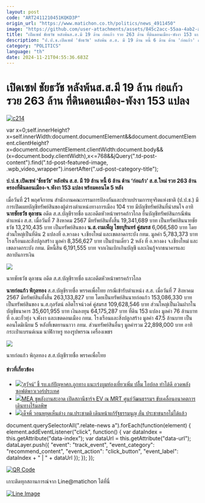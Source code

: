 ```yaml
---
layout: post
code: "ART2411210451KQKD3P"
origin_url: "https://www.matichon.co.th/politics/news_4911450"
image: "https://github.com/user-attachments/assets/845c2acc-55aa-4ab2-a9de-d12f1af85e48"
title: "เปิดเซฟ ชัยธวัช หลังพ้นส.ส.มี 19 ล้าน ก่อแก้ว รวย 263 ล้าน ที่ดินดอนเมือง-พังงา 153 แปลง"
description: "ป.ป.ช.เปิดเซฟ 'ชัยธวัช' หลังพ้น ส.ส. มี 19 ล้าน หนี้ 6 ล้าน ด้าน 'ก่อแก้ว' ส.ส.ใหม่ รวย 263 ล้าน ครองที่ดินดอนเมือง-จ.พังงา 153 แปลง พร้อมคอนโด 5 หลัง"
category: "POLITICS"
language: "th"
date: 2024-11-21T04:55:36.683Z
---
```


# เปิดเซฟ ชัยธวัช หลังพ้นส.ส.มี 19 ล้าน ก่อแก้ว รวย 263 ล้าน ที่ดินดอนเมือง-พังงา 153 แปลง

[![](https://www.matichon.co.th/wp-content/uploads/2024/11/c214.jpg "c214")](https://www.matichon.co.th/wp-content/uploads/2024/11/c214.jpg)

var x=0;self.innerHeight?x=self.innerWidth:document.documentElement&&document.documentElement.clientHeight?x=document.documentElement.clientWidth:document.body&&(x=document.body.clientWidth),x<=768&&jQuery(".td-post-content").find(".td-post-featured-image, .wpb\_video\_wrapper").insertAfter(".ud-post-category-title");

**ป.ป.ช.เปิดเซฟ ‘ชัยธวัช’ หลังพ้น ส.ส. มี 19 ล้าน หนี้ 6 ล้าน ด้าน ‘ก่อแก้ว’ ส.ส.ใหม่ รวย 263 ล้าน ครองที่ดินดอนเมือง-จ.พังงา 153 แปลง พร้อมคอนโด 5 หลัง**

เมื่อวันที่ 21 พฤศจิกายน สำนักงานคณะกรรมการป้องกันและปราบปรามการทุจริตแห่งชาติ (ป.ป.ช.) มีการเปิดเผยบัญชีทรัพย์สินของผู้ดำรงตำแหน่งทางการเมือง 104 ราย มีบัญชีทรัพย์สินที่น่าสนใจ อาทิ **นายชัยธวัช ตุลาธน** อดีต ส.ส.บัญชีรายชื่อ และอดีตหัวหน้าพรรคก้าวไกล ยื่นบัญชีทรัพย์สินกรณีพ้นตำแหน่ง ส.ส. เมื่อวันที่ 7 สิงหาคม 2567 มีทรัพย์สินทั้งสิ้น 19,341,689 บาท เป็นทรัพย์สินนายชัยธวัช 13,210,435 บาท เป็นทรัพย์สินของ **น.ส.งามเพ็ญ ไชยบุรินทร์ คู่สมรส** 6,066,580 บาท โดยส่วนใหญ่เป็นที่ดิน 2 แปลงที่ อ.หางดง จ.เชียงใหม่ และเขตลาดกระบัง กทม. มูลค่า 5,783,373 บาท โรงเรือนและสิ่งปลูกสร้าง มูลค่า 8,356,627 บาท เป็นบ้านเดี่ยว 2 หลัง ที่ อ.หางดง จ.เชียงใหม่ และเขตลาดกระบัง กทม. มีหนี้สิน 6,191,555 บาท จากเงินเบิกเกินบัญชี และเงินกู้จากธนาคารและสถาบันการเงิน

![](https://www.matichon.co.th/wp-content/uploads/2024/11/S__18948125_0.jpg)

นายชัยธวัช ตุลาธน อดีต ส.ส.บัญชีรายชื่อ และอดีตหัวหน้าพรรคก้าวไกล

**นายก่อแก้ว พิกุลทอง** ส.ส.บัญชีรายชื่อ พรรคเพื่อไทย กรณีเข้ารับตำแหน่ง ส.ส. เมื่อวันที่ 7 สิงหาคม 2567 มีทรัพย์สินทั้งสิ้น 263,133,827 บาท โดยเป็นทรัพย์สินนายก่อแก้ว 153,086,330 บาท เป็นทรัพย์สินของ น.ส.กุลรัตน์ ลลิตโรจน์วงศ์ คู่สมรส 109,628,546 บาท ส่วนใหญ่เป็นเงินฝากในบัญชีธนาคาร 35,601,955 บาท เงินลงทุน 64,175,287 บาท ที่ดิน 153 แปลง มูลค่า 76 ล้านบาท ที่ อ.ตะกั่วทุ่ง จ.พังงา และเขตดอนเมือง กทม. โรงเรือนและสิ่งปลูกสร้าง มูลค่า 47.5 ล้านบาท เป็นคอนโดมิเนียม 5 หลังที่เขตยานนาวา กทม. ส่วนทรัพย์สินอื่นๆ มูลค่ารวม 22,898,000 บาท อาทิ กระเป๋าแบรนด์เนม นาฬิกาหรู ทองรูปพรรณ เครื่องเพชร

![](https://www.matichon.co.th/wp-content/uploads/2024/11/1-269.jpg)

นายก่อแก้ว พิกุลทอง ส.ส.บัญชีรายชื่อ พรรคเพื่อไทย

#### ข่าวที่เกี่ยวข้อง

*   [![](https://www.matichon.co.th/wp-content/uploads/2024/11/su728-3.jpg)‘สุวัจน์’ ชี้ รบ.แก้ปัญหาศก.ถูกทาง แนะเร่งบูมท่องเที่ยวเพิ่ม ปลื้ม โอปอล ทำได้ดี อวดพลังซอฟต์พาวเวอร์ประเทศ](https://www.matichon.co.th/politics/news_4911441)
*   [![](https://www.matichon.co.th/wp-content/uploads/2024/11/01-184.jpg)MEA ชูพลังงานสะอาด เปิดสถานีชาร์จ EV ณ MRT ศูนย์วัฒนธรรมฯ ขับเคลื่อนอนาคตการเดินทางไร้มลพิษ](https://www.matichon.co.th/publicize/news_4911471)
*   [![](https://www.matichon.co.th/wp-content/uploads/2024/11/ปกข่าว-7281-183.jpg)เด็จพี่ วอนหยุดเห็นต่าง กม.ประชามติ เดินหน้าแก้รัฐธรรมนูญ ลั่น ประชาชนรอไม่ได้แล้ว](https://www.matichon.co.th/politics/news_4911416)

document.querySelectorAll(".relate-news a").forEach(function(element) { element.addEventListener("click", function() { var dataIndex = this.getAttribute("data-index"); var dataUrl = this.getAttribute("data-url"); dataLayer.push({ "event": "track\_event", "event\_category": "recommend\_content", "event\_action": "click\_button", "event\_label": dataIndex + " | " + dataUrl }); }); });

[![QR Code](https://www.matichon.co.th/wp-content/uploads/2023/07/wob1371z.jpg)](https://lin.ee/ht0nDxX)

เกาะติดทุกสถานการณ์จาก Line@matichon ได้ที่นี่

[![Line Image](https://www.matichon.co.th/wp-content/uploads/2023/07/th.png)](https://lin.ee/ht0nDxX)